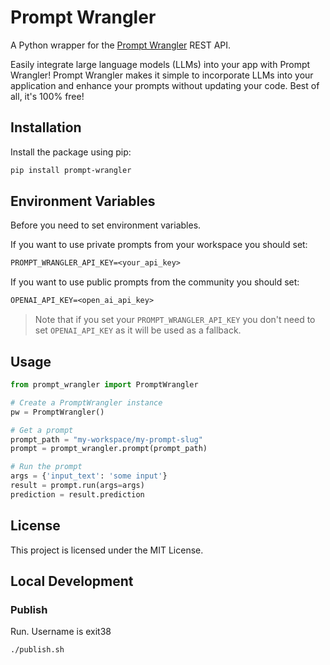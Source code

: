 # Prompt Wrangler

A Python wrapper for the [Prompt Wrangler](https://prompt-wrangler.com/) REST API.

Easily integrate large language models (LLMs) into your app with Prompt Wrangler! Prompt Wrangler makes it simple to incorporate LLMs into your application and enhance your prompts without updating your code. Best of all, it's 100% free!

## Installation

Install the package using pip:

```bash
pip install prompt-wrangler
```

## Environment Variables

Before you need to set environment variables.

If you want to use private prompts from your workspace you should set:

```txt
PROMPT_WRANGLER_API_KEY=<your_api_key>
```

If you want to use public prompts from the community you should set:

```txt
OPENAI_API_KEY=<open_ai_api_key>
```

> Note that if you set your `PROMPT_WRANGLER_API_KEY` you don't need to set `OPENAI_API_KEY` as it will be used as a fallback.

## Usage

```python
from prompt_wrangler import PromptWrangler

# Create a PromptWrangler instance
pw = PromptWrangler()

# Get a prompt
prompt_path = "my-workspace/my-prompt-slug"
prompt = prompt_wrangler.prompt(prompt_path)

# Run the prompt
args = {'input_text': 'some input'}
result = prompt.run(args=args)
prediction = result.prediction
```

## License

This project is licensed under the MIT License.

## Local Development

### Publish

Run. Username is exit38

```
./publish.sh
```
